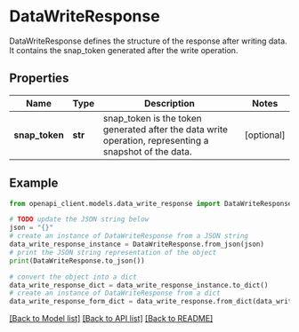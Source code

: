 # DataWriteResponse

DataWriteResponse defines the structure of the response after writing data. It contains the snap_token generated after the write operation.

## Properties

Name | Type | Description | Notes
------------ | ------------- | ------------- | -------------
**snap_token** | **str** | snap_token is the token generated after the data write operation, representing a snapshot of the data. | [optional] 

## Example

```python
from openapi_client.models.data_write_response import DataWriteResponse

# TODO update the JSON string below
json = "{}"
# create an instance of DataWriteResponse from a JSON string
data_write_response_instance = DataWriteResponse.from_json(json)
# print the JSON string representation of the object
print(DataWriteResponse.to_json())

# convert the object into a dict
data_write_response_dict = data_write_response_instance.to_dict()
# create an instance of DataWriteResponse from a dict
data_write_response_form_dict = data_write_response.from_dict(data_write_response_dict)
```
[[Back to Model list]](../README.md#documentation-for-models) [[Back to API list]](../README.md#documentation-for-api-endpoints) [[Back to README]](../README.md)


